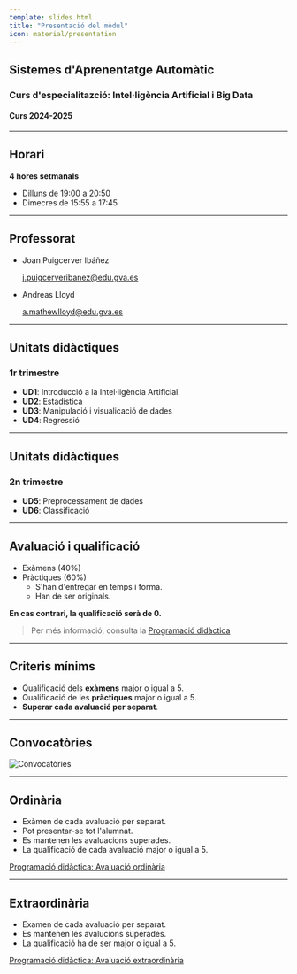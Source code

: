 ```yaml
---
template: slides.html
title: "Presentació del mòdul"
icon: material/presentation
---
```


## Sistemes d'Aprenentatge Automàtic

### Curs d'especialitazció: Intel·ligència Artificial i Big Data

#### Curs 2024-2025

---

## Horari
__4 hores setmanals__

- Dilluns de 19:00 a 20:50
- Dimecres de 15:55 a 17:45

---

## Professorat

- Joan Puigcerver Ibáñez

    j.puigcerveribanez@edu.gva.es

- Andreas Lloyd

    a.mathewlloyd@edu.gva.es

---

## Unitats didàctiques
### 1r trimestre

- __UD1__: Introducció a la Intel·ligència Artificial
- __UD2__: Estadística
- __UD3__: Manipulació i visualicació de dades
- __UD4__: Regressió


---

## Unitats didàctiques
### 2n trimestre

- __UD5__: Preprocessament de dades
- __UD6__: Classificació

---

## Avaluació i qualificació
- Exàmens (40%)
- Pràctiques (60%)
    - S'han d'entregar en temps i forma.
    - Han de ser originals.

__En cas contrari, la qualificació serà de 0.__

> Per més informació, consulta la <a href="../programacio/" target="_blank">Programació didàctica</a>

---

## Criteris mínims
- Qualificació dels __exàmens__ major o igual a 5.
- Qualificació de les __pràctiques__ major o igual a 5.
- __Superar cada avaluació per separat__.

---

## Convocatòries
<img src="../img/diagrama_convocatories.png" alt="Convocatòries"/>

---

## Ordinària
- Exàmen de cada avaluació per separat.
- Pot presentar-se tot l'alumnat.
- Es mantenen les avaluacions superades.
- La qualificació de cada avaluació major o igual a 5.

<a href="../programacio/#822-convocatoria-ordinaria" target="_blank">Programació didàctica: Avaluació ordinària</a>

---

## Extraordinària
- Examen de cada avaluació per separat.
- Es mantenen les avalucions superades.
- La qualificació ha de ser major o igual a 5.

<a href="../programacio/#823-convocatoria-extraordinaria" target="_blank">Programació didàctica: Avaluació extraordinària</a>
